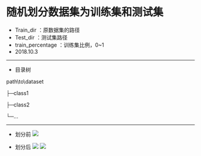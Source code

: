 # 随机划分数据集为训练集和测试集
* Train_dir ：原数据集的路径
* Test_dir ：测试集路径
* train_percentage ：训练集比例，0~1
* 2018.10.3
***
* 目录树

path\to\dataset

├─class1

├─class2

└─...
***
* 划分前
![](https://github.com/Leotemp/mymarkdownphoto/raw/master/devision_img/a.png)

* 划分后
![](https://github.com/Leotemp/mymarkdownphoto/raw/master/devision_img/b.png)
![](https://github.com/Leotemp/mymarkdownphoto/raw/master/devision_img/c.png)
